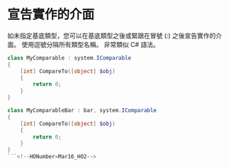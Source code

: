 # 宣告實作的介面

如未指定基底類型，您可以在基底類型之後或緊跟在冒號 (:) 之後宣告實作的介面。 使用逗號分隔所有類型名稱。 非常類似 C# 語法。

```PowerShell
class MyComparable : system.IComparable
{
    [int] CompareTo([object] $obj)
    {
        return 0;
    }
}

class MyComparableBar : bar, system.IComparable
{
    [int] CompareTo([object] $obj)
    {
        return 0;
    }
}
```<!--HONumber=Mar16_HO2-->
